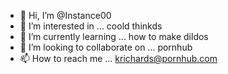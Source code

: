 - 👋 Hi, I’m @Instance00
- 👀 I’m interested in ... coold thinkds
- 🌱 I’m currently learning ... how to make dildos
- 💞️ I’m looking to collaborate on ... pornhub
- 📫 How to reach me ... krichards@pornhub.com

<!---
Instance00/Instance00 is a ✨ special ✨ repository because its `README.md` (this file) appears on your GitHub profile.
You can click the Preview link to take a look at your changes.
--->

